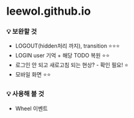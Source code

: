# leewol.github.io

### 💡 보완할 것   
- LOGOUT(hidden처리 까지), transition ⭐⭐⭐    
- LOGIN user 기억 + 해당 TODO 복원 ⭐⭐    
- 로그인 안 되고 새로고침 되는 현상? - 확인 필요! ⭐   
- 모바일 화면 ⭐️⭐️     
   
   
### 💡 사용해 볼 것 
   - Wheel 이벤트
